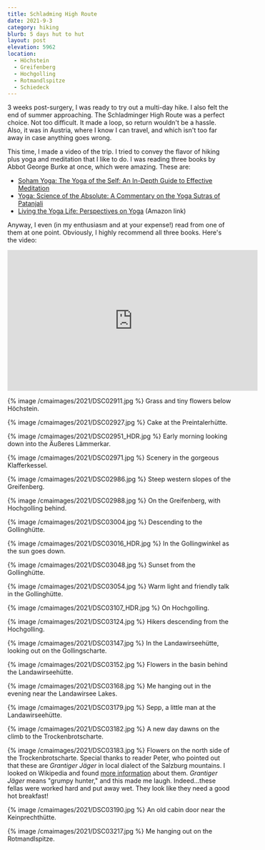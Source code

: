 ```yaml
---
title: Schladming High Route
date: 2021-9-3
category: hiking
blurb: 5 days hut to hut
layout: post
elevation: 5962
location:
  - Höchstein
  - Greifenberg
  - Hochgolling
  - Rotmandlspitze
  - Schiedeck
---
```


3 weeks post-surgery, I was ready to try out a multi-day hike. I also felt
the end of summer approaching. The Schladminger High Route was a perfect
choice. Not too difficult. It made a loop, so return wouldn't be a hassle.
Also, it was in Austria, where I know I can travel, and which isn't too
far away in case anything goes wrong.

This time, I made a video of the trip. I tried to convey the flavor of
hiking plus yoga and meditation that I like to do. I was reading three
books by Abbot George Burke at once, which were amazing. These are:

* [Soham Yoga: The Yoga of the Self: An In-Depth Guide to Effective Meditation](https://www.amazon.com/Soham-Yoga-Depth-Effective-Meditation-ebook/dp/B07FFBPPT8/ref=sr_1_11?dchild=1&keywords=abbot+george+burke&qid=1631961304&sr=8-11)
* [Yoga: Science of the Absolute: A Commentary on the Yoga Sutras of Patanjali](https://www.amazon.com/Yoga-Science-Absolute-Commentary-Patanjali-ebook/dp/B07P1XBMTL/ref=sr_1_12?dchild=1&keywords=abbot+george+burke&qid=1631961304&sr=8-12)
* [Living the Yoga Life: Perspectives on Yoga](https://www.amazon.com/Living-Yoga-Life-Perspectives-ebook/dp/B09BLKH82Z/ref=sr_1_5?dchild=1&keywords=abbot+george+burke&qid=1631961304&sr=8-5) (Amazon link)

Anyway, I even (in my enthusiasm and at your expense!) read from one of them at one point.
Obviously, I highly recommend all three books. Here's the video:

<iframe width="560" height="315" src="https://www.youtube.com/embed/W8x0f9nstaU" title="YouTube video player" frameborder="0" allow="accelerometer; autoplay; clipboard-write; encrypted-media; gyroscope; picture-in-picture" allowfullscreen></iframe>

{% image /cmaimages/2021/DSC02911.jpg %}
Grass and tiny flowers below Höchstein.

{% image /cmaimages/2021/DSC02927.jpg %}
Cake at the Preintalerhütte.

{% image /cmaimages/2021/DSC02951_HDR.jpg %}
Early morning looking down into the Äußeres Lämmerkar.

{% image /cmaimages/2021/DSC02971.jpg %}
Scenery in the gorgeous Klafferkessel.

{% image /cmaimages/2021/DSC02986.jpg %}
Steep western slopes of the Greifenberg.

{% image /cmaimages/2021/DSC02988.jpg %}
On the Greifenberg, with Hochgolling behind.

{% image /cmaimages/2021/DSC03004.jpg %}
Descending to the Gollinghütte.

{% image /cmaimages/2021/DSC03016_HDR.jpg %}
In the Gollingwinkel as the sun goes down.

{% image /cmaimages/2021/DSC03048.jpg %}
Sunset from the Gollinghütte.

{% image /cmaimages/2021/DSC03054.jpg %}
Warm light and friendly talk in the Gollinghütte.

{% image /cmaimages/2021/DSC03107_HDR.jpg %}
On Hochgolling.

{% image /cmaimages/2021/DSC03124.jpg %}
Hikers descending from the Hochgolling.

{% image /cmaimages/2021/DSC03147.jpg %}
In the Landawirseehütte, looking out on the Gollingscharte.

{% image /cmaimages/2021/DSC03152.jpg %}
Flowers in the basin behind the Landawirseehütte.

{% image /cmaimages/2021/DSC03168.jpg %}
Me hanging out in the evening near the Landawirsee Lakes.

{% image /cmaimages/2021/DSC03179.jpg %}
Sepp, a little man at the Landawirseehütte.

{% image /cmaimages/2021/DSC03182.jpg %}
A new day dawns on the climb to the Trockenbrotscharte.

{% image /cmaimages/2021/DSC03183.jpg %}
Flowers on the north side of the Trockenbrotscharte.
Special thanks to reader Peter, who pointed out that these are *Grantiger Jäger*
in local dialect of the Salzburg mountains. I looked on Wikipedia and found
[more information](https://de.wikipedia.org/wiki/Alpen-Kuhschelle) about them.
*Grantiger Jäger* means "grumpy hunter," and this made me laugh. Indeed...these
fellas were worked hard and put away wet. They look like they need a good hot
breakfast!

{% image /cmaimages/2021/DSC03190.jpg %}
An old cabin door near the Keinprechthütte.

{% image /cmaimages/2021/DSC03217.jpg %}
Me hanging out on the Rotmandlspitze.

